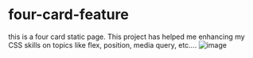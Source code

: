 # four-card-feature
this is a four card static page.
This project has helped me enhancing my CSS skills on topics like flex, position, media query, etc....
![image](https://user-images.githubusercontent.com/98271764/211063206-9033e2b9-3555-4be5-a7c1-aadb93840c2e.png)
